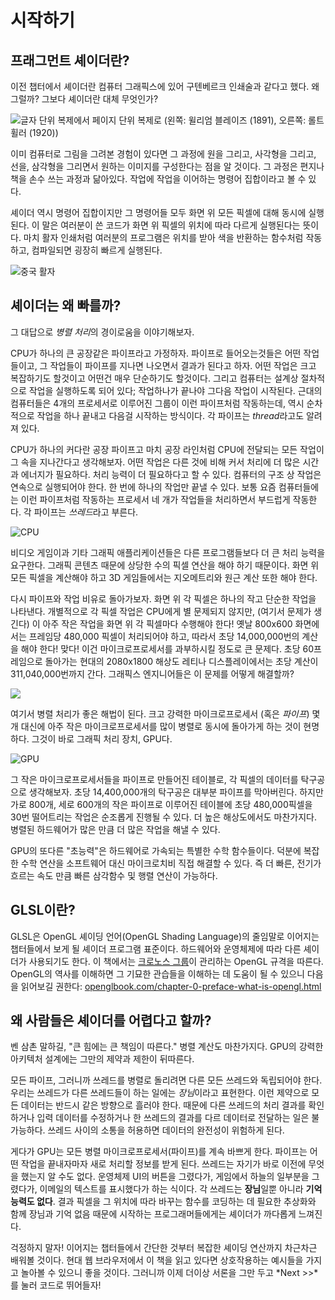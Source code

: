 # 시작하기
## 프래그먼트 셰이더란?

이전 챕터에서 셰이더란 컴퓨터 그래픽스에 있어 구텐베르크 인쇄술과 같다고 했다. 왜 그럴까? 그보다 셰이더란 대체 무엇인가?

![글자 단위 복제에서 페이지 단위 복제로 (왼쪽: 윌리엄 블레이즈 (1891), 오른쪽: 롤트휠러 (1920))](print.png)

이미 컴퓨터로 그림을 그려본 경험이 있다면 그 과정에 원을 그리고, 사각형을 그리고, 선을, 삼각형을 그리면서 원하는 이미지를 구성한다는 점을 알 것이다. 그 과정은 편지나 책을 손수 쓰는 과정과 닮아있다. 작업에 작업을 이어하는 명령어 집합이라고 볼 수 있다.

셰이더 역시 명령어 집합이지만 그 명령어들 모두 화면 위 모든 픽셀에 대해 동시에 실행된다. 이 말은 여러분이 쓴 코드가 화면 위 픽셀의 위치에 따라 다르게 실행된다는 뜻이다. 마치 활자 인쇄처럼 여러분의 프로그램은 위치를 받아 색을 반환하는 함수처럼 작동하고, 컴파일되면 굉장히 빠르게 실행된다.

![중국 활자](typepress.jpg)

## 셰이더는 왜 빠를까?

그 대답으로 *병렬 처리*의 경이로움을 이야기해보자.

CPU가 하나의 큰 공장같은 파이프라고 가정하자. 파이프로 들어오는것들은 어떤 작업들이고, 그 작업들이 파이프를 지나면 나오면서 결과가 된다고 하자. 어떤 작업은 크고 복잡하기도 할것이고 어떤건 매우 단순하기도 할것이다. 그리고 컴퓨터는 설계상 절차적으로 작업을 실행하도록 되어 있다; 작업하나가 끝나야 그다음 작업이 시작된다. 근대의 컴퓨터들은 4개의 프로세서로 이루어진 그룹이 이런 파이프처럼 작동하는데, 역시 순차적으로 작업을 하나 끝내고 다음걸 시작하는 방식이다. 각 파이프는 *thread*라고도 알려져 있다.

CPU가 하나의 커다란 공장 파이프고 마치 공장 라인처럼 CPU에 전달되는 모든 작업이 그 속을 지나간다고 생각해보자. 어떤 작업은 다른 것에 비해 커서 처리에 더 많은 시간과 에너지가 필요하다. 처리 능력이 더 필요하다고 할 수 있다. 컴퓨터의 구조 상 작업은 연속으로 실행되어야 한다. 한 번에 하나의 작업만 끝낼 수 있다. 보통 요즘 컴퓨터들에는 이런 파이프처럼 작동하는 프로세서 네 개가 작업들을 처리하면서 부드럽게 작동한다. 각 파이프는 *쓰레드*라고 부른다.

![CPU](00.jpeg)

비디오 게임이과 기타 그래픽 애플리케이션들은 다른 프로그램들보다 더 큰 처리 능력을 요구한다. 그래픽 콘텐츠 때문에 상당한 수의 픽셀 연산을 해야 하기 때문이다. 화면 위 모든 픽셀을 계산해야 하고 3D 게임들에서는 지오메트리와 원근 계산 또한 해야 한다.

다시 파이프와 작업 비유로 돌아가보자. 화면 위 각 픽셀은 하나의 작고 단순한 작업을 나타낸다. 개별적으로 각 픽셀 작업은 CPU에게 별 문제되지 않지만, (여기서 문제가 생긴다) 이 아주 작은 작업을 화면 위 각 픽셀마다 수행해야 한다! 옛날 800x600 화면에서는 프레임당 480,000 픽셀이 처리되어야 하고, 따라서 초당 14,000,000번의 계산을 해야 한다! 맞다! 이건 마이크로프로세서를 과부하시킬 정도로 큰 문제다. 초당 60프레임으로 돌아가는 현대의 2080x1800 해상도 레티나 디스플레이에서는 초당 계산이 311,040,000번까지 간다. 그래픽스 엔지니어들은 이 문제를 어떻게 해결할까?

![](03.jpeg)

여기서 병렬 처리가 좋은 해법이 된다. 크고 강력한 마이크로프로세서 (혹은 *파이프*) 몇 개 대신에 아주 작은 마이크로프로세서를 많이 병렬로 동시에 돌아가게 하는 것이 현명하다. 그것이 바로 그래픽 처리 장치, GPU다.

![GPU](04.jpeg)

그 작은 마이크로프로세서들을 파이프로 만들어진 테이블로, 각 픽셀의 데이터를 탁구공으로 생각해보자. 초당 14,400,000개의 탁구공은 대부분 파이프를 막아버린다. 하지만 가로 800개, 세로 600개의 작은 파이프로 이루어진 테이블에 초당 480,000픽셀을 30번 떨어트리는 작업은 순조롭게 진행될 수 있다. 더 높은 해상도에서도 마찬가지다. 병렬된 하드웨어가 많은 만큼 더 많은 작업을 해낼 수 있다.

GPU의 또다른 "초능력"은 하드웨어로 가속되는 특별한 수학 함수들이다. 덕분에 복잡한 수학 연산을 소프트웨어 대신 마이크로치비 직접 해결할 수 있다. 즉 더 빠른, 전기가 흐르는 속도 만큼 빠른 삼각함수 및 행렬 연산이 가능하다.

## GLSL이란?

GLSL은 OpenGL 셰이딩 언어(OpenGL Shading Language)의 줄임말로 이어지는 챕터들에서 보게 될 셰이더 프로그램 표준이다. 하드웨어와 운영체제에 따라 다른 셰이더가 사용되기도 한다. 이 책에서는 [크로노스 그룹](https://www.khronos.org/opengl/)이 관리하는 OpenGL 규격을 따른다. OpenGL의 역사를 이해하면 그 기묘한 관습들을 이해하는 데 도움이 될 수 있으니 다음을 읽어보길 권한다: [openglbook.com/chapter-0-preface-what-is-opengl.html](http://openglbook.com/chapter-0-preface-what-is-opengl.html)

## 왜 사람들은 셰이더를 어렵다고 할까?

벤 삼촌 말하길, "큰 힘에는 큰 책임이 따른다." 병렬 계산도 마찬가지다. GPU의 강력한 아키텍처 설계에는 그만의 제약과 제한이 뒤따른다.

모든 파이프, 그러니까 쓰레드를 병렬로 돌리려면 다른 모든 쓰레드와 독립되어야 한다. 우리는 쓰레드가 다른 쓰레드들이 하는 일에는 *장님*이라고 표현한다. 이런 제약으로 모든 데이터는 반드시 같은 방향으로 흘러야 한다. 때문에 다른 쓰레드의 처리 결과를 확인하거나 입력 데이터를 수정하거나 한 쓰레드의 결과를 다르 데이터로 전달하는 일은 불가능하다. 쓰레드 사이의 소통을 허용하면 데이터의 완전성이 위험하게 된다.

게다가 GPU는 모든 병렬 마이크로프로세서(파이프)를 계속 바쁘게 한다. 파이프는 어떤 작업을 끝내자마자 새로 처리할 정보를 받게 된다. 쓰레드는 자기가 바로 이전에 무엇을 했는지 알 수도 없다. 운영체제 UI의 버튼을 그렸다가, 게임에서 하늘의 일부분을 그렸다가, 이메일의 텍스트를 표시했다가 하는 식이다. 각 쓰레드는 **장님**일뿐 아니라 **기억 능력도 없다**. 결과 픽셀을 그 위치에 따라 바꾸는 함수를 코딩하는 데 필요한 추상화와 함께 장님과 기억 없음 때문에 시작하는 프로그래머들에게는 셰이더가 까다롭게 느껴진다.

걱정하지 말자! 이어지는 챕터들에서 간단한 것부터 복잡한 셰이딩 연산까지 차근차근 배워볼 것이다. 현대 웹 브라우저에서 이 책을 읽고 있다면 상호작용하는 예시들을 가지고 놀아볼 수 있으니 좋을 것이다. 그러니까 이제 더이상 서론을 그만 두고 *Next >>*를 눌러 코드로 뛰어들자!
